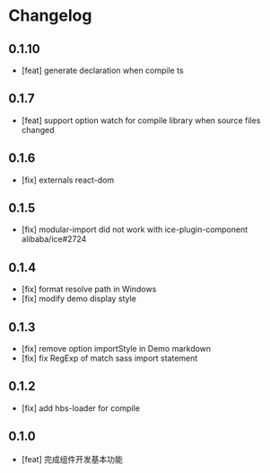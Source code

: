 # Changelog

## 0.1.10

 - [feat] generate declaration when compile ts

## 0.1.7

 - [feat] support option watch for compile library when source files changed

## 0.1.6

 - [fix] externals react-dom

## 0.1.5

 - [fix] modular-import did not work with ice-plugin-component alibaba/ice#2724

## 0.1.4

 - [fix] format resolve path in Windows
 - [fix] modify demo display style

## 0.1.3

 - [fix] remove option importStyle in Demo markdown
 - [fix] fix RegExp of match sass import statement

## 0.1.2

 - [fix] add hbs-loader for compile

## 0.1.0

 - [feat] 完成组件开发基本功能
